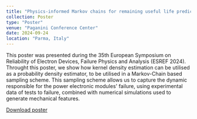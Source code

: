 ```yaml
---
title: "Physics-informed Markov chains for remaining useful life prediction of wire bonds in power electronic modules"
collection: Poster
type: "Poster"
venue: "Paganini Conference Center"
date: 2024-09-24
location: "Parma, Italy"
---
```


This poster was presented during the 35th European Symposium on Reliability of Electron Devices, Failure Physics and Analysis (ESREF 2024). Throught this poster, we show how kernel density estimation can be utilised as a probability density estimator, to be utilised in a Markov-Chain based sampling scheme. This sampling scheme allows us to capture the dynamic responsible for the power electronic modules' failure, using experimental data of tests to failure, combined with numerical simulations used to generate mechanical features. 

[Download poster](https://github.com/MehdiGhrabli/MehdiGhrabli.github.io/raw/master/files/Poster_ESREF2024_1%20(4).pdf)
